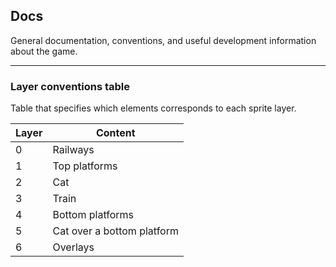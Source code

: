 ## Docs

General documentation, conventions, and useful development information about the game.

---
### Layer conventions table
Table that specifies which elements corresponds to each sprite layer.

| Layer | Content                 |
|---| ---                         |
| 0 | Railways                    |
| 1 | Top platforms               |
| 2 | Cat                         |
| 3 | Train                       |
| 4 | Bottom platforms            |
| 5 | Cat over a bottom platform  |
| 6 | Overlays                    |
